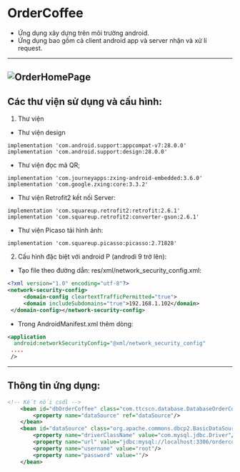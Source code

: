 # OrderCoffee

* Ứng dụng xây dựng trên môi trường android.
* Ứng dụng bao gồm cả client android app và server nhận và xử lí request.
---
![OrderHomePage](https://i.imgur.com/z0iW4bu.png)
---
## Các thư viện sử dụng và cấu hình:
1. Thư viện
- Thư viện design
```
implementation 'com.android.support:appcompat-v7:28.0.0'  
implementation 'com.android.support:design:28.0.0'
```
- Thư viện đọc mã QR;
 ```
implementation 'com.journeyapps:zxing-android-embedded:3.6.0'
implementation 'com.google.zxing:core:3.3.2'
```
- Thư viện Retrofit2 kết nối Server:
```
implementation 'com.squareup.retrofit2:retrofit:2.6.1'  
implementation 'com.squareup.retrofit2:converter-gson:2.6.1'
```
- Thư viện Picaso tải hình ảnh:
```
implementation 'com.squareup.picasso:picasso:2.71828'
```
2. Cấu hình đặc biệt với android P (androdi 9 trở lên):
- Tạo file theo đường dẫn: res/xml/network_security_config.xml:
```xml
<?xml version="1.0" encoding="utf-8"?>  
<network-security-config>  
	 <domain-config cleartextTrafficPermitted="true">  
	 <domain includeSubdomains="true">192.168.1.102</domain>  
 </domain-config></network-security-config>
```
- Trong AndroidManifest.xml thêm dòng:
```xml
<application  
  android:networkSecurityConfig="@xml/network_security_config"
 ....
 />
```
---
## Thông tin ứng dụng:
```xml
<!-- Kết nối csdl -->
	<bean id="dbOrderCoffee" class="com.ttcscn.database.DatabaseOrderCoffee">
        <property name="dataSource" ref="dataSource"/>
    </bean>
	<bean id="dataSource" class="org.apache.commons.dbcp2.BasicDataSource" destroy-method="close">
		<property name="driverClassName" value="com.mysql.jdbc.Driver"/>
		<property name="url" value="jdbc:mysql://localhost:3306/ordercoffee?serverTimezone=Asia/Ho_Chi_Minh"/>
		<property name="username" value="root"/>
		<property name="password" value=""/>
	</bean>
```
